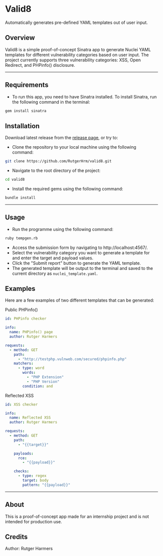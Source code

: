 # Valid8
Automatically generates pre-defined YAML templates out of user input.  

## Overview
Valid8 is a simple proof-of-concept Sinatra app to generate Nuclei YAML templates for different vulnerability categories based on user input. The project currently supports three vulnerability categories: XSS, Open Redirect, and PHPinfo() disclosure.

---

## Requirements
- To run this app, you need to have Sinatra installed. To install Sinatra, run the following command in the terminal:
```bash
gem install sinatra
```

## Installation
Download latest release from the [release page](https://github.com/RutgerHrm/valid8/releases/), or try to:

- Clone the repository to your local machine using the following command:
```bash
git clone https://github.com/RutgerHrm/valid8.git
```
- Navigate to the root directory of the project:
```bash
cd valid8
```
- Install the required gems using the following command:
```bash
bundle install
```

---

## Usage
- Run the programme using the following command:
```bash
ruby tempgen.rb
``` 
- Access the submission form by navigating to http://localhost:4567/.
- Select the vulnerability category you want to generate a template for and enter the target and payload values.
- Click the "Submit report" button to generate the YAML template.
- The generated template will be output to the terminal and saved to the current directory as ```nuclei_template.yaml```.


## Examples
Here are a few examples of two different templates that can be generated:

Public PHPinfo()
```yaml
id: PHPinfo checker

info:
  name: PHPinfo() page
  author: Rutger Harmers

requests:
  - method: GET
    path:
      - "http://testphp.vulnweb.com/secured/phpinfo.php"
    matchers:
      - type: word
        words:
          - "PHP Extension"
          - "PHP Version"
        condition: and
```


Reflected XSS
```yaml
id: XSS checker

info:
  name: Reflected XSS
  author: Rutger Harmers

requests:
  - method: GET
    path:
      - "{{target}}"

    payloads:
      rce:
        - "{{payload}}"

    checks:
      - type: regex
        target: body
        pattern: "{{payload}}"
```

---

## About
This is a proof-of-concept app made for an internship project and is not intended for production use.

## Credits
Author: Rutger Harmers
